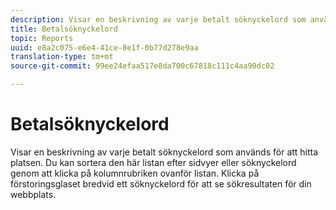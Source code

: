 ```yaml
---
description: Visar en beskrivning av varje betalt söknyckelord som används för att hitta platsen. Du kan sortera den här listan efter sidvyer eller söknyckelord genom att klicka på kolumnrubriken ovanför listan. Klicka på förstoringsglaset bredvid ett söknyckelord för att se sökresultaten för din webbplats.
title: Betalsöknyckelord
topic: Reports
uuid: e8a2c075-e6e4-41ce-8e1f-0b77d278e9aa
translation-type: tm+mt
source-git-commit: 99ee24efaa517e8da700c67818c111c4aa90dc02

---
```



# Betalsöknyckelord

Visar en beskrivning av varje betalt söknyckelord som används för att hitta platsen. Du kan sortera den här listan efter sidvyer eller söknyckelord genom att klicka på kolumnrubriken ovanför listan. Klicka på förstoringsglaset bredvid ett söknyckelord för att se sökresultaten för din webbplats.


